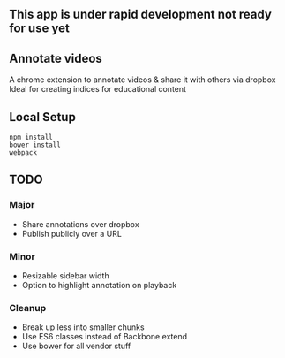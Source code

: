 ## This app is under rapid development not ready for use yet

## Annotate videos

A chrome extension to annotate videos & share it with others via dropbox
Ideal for creating indices for educational content

## Local Setup

```
npm install
bower install
webpack
```

## TODO

### Major
- Share annotations over dropbox
- Publish publicly over a URL

### Minor
- Resizable sidebar width
- Option to highlight annotation on playback

### Cleanup
- Break up less into smaller chunks
- Use ES6 classes instead of Backbone.extend
- Use bower for all vendor stuff
